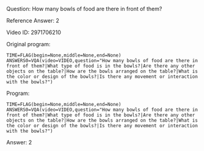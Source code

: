 Question: How many bowls of food are there in front of them?

Reference Answer: 2

Video ID: 2971706210

Original program:

```
TIME=FLAG(begin=None,middle=None,end=None)
ANSWERS0=VQA(video=VIDEO,question="How many bowls of food are there in front of them?|What type of food is in the bowls?|Are there any other objects on the table?|How are the bowls arranged on the table?|What is the color or design of the bowls?|Is there any movement or interaction with the bowls?")
```

Program:

```
TIME=FLAG(begin=None,middle=None,end=None)
ANSWERS0=VQA(video=VIDEO,question="How many bowls of food are there in front of them?|What type of food is in the bowls?|Are there any other objects on the table?|How are the bowls arranged on the table?|What is the color or design of the bowls?|Is there any movement or interaction with the bowls?")
```

Answer: 2

